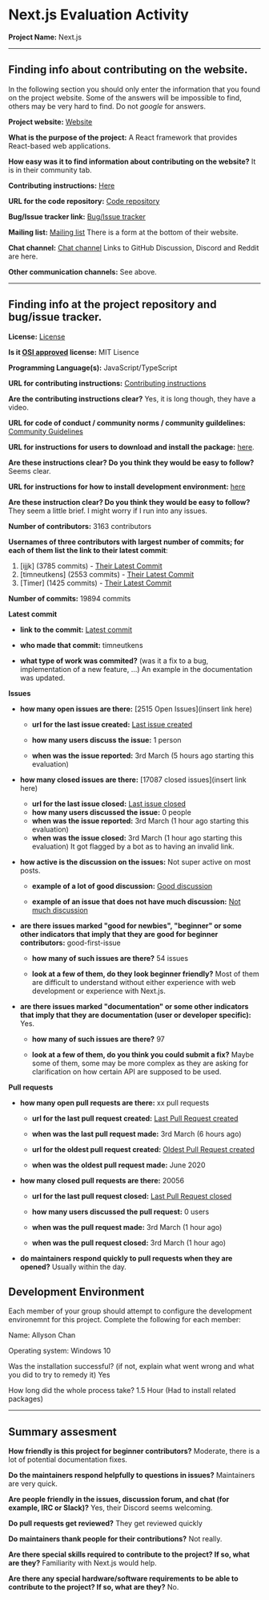 # Next.js Evaluation Activity



__Project Name:__  Next.js


---

## Finding info about contributing on the website.

In the following section you should only enter the information that you
found on the project website. Some of the answers will be impossible to find, others
may be very hard to find. Do not _google_ for answers.

__Project website:__ [Website](https://nextjs.org/)


__What is the purpose of the project:__ A React framework that provides React-based web applications.


__How easy was it to find information about contributing on the website?__ It is in their community tab.


__Contributing instructions:__ [Here](https://nextjs.org/docs/community)

__URL for the code repository:__ [Code repository](https://github.com/vercel/next.js)

__Bug/Issue tracker link:__ [Bug/Issue tracker](https://github.com/vercel/next.js/issues)

__Mailing list:__ [Mailing list](https://nextjs.org/)
There is a form at the bottom of their website.

__Chat channel:__ [Chat channel](https://nextjs.org/docs/community)
Links to GitHub Discussion, Discord and Reddit are here.

__Other communication channels:__ See above.


---

## Finding info at the project repository and bug/issue tracker.

__License:__ [License](https://github.com/vercel/next.js/blob/canary/license.md)

__Is it [OSI approved](https://opensource.org/licenses/alphabetical) license:__ MIT Lisence

__Programming Language(s):__ JavaScript/TypeScript

__URL for contributing instructions:__ [Contributing instructions](https://github.com/vercel/next.js/blob/canary/contributing.md)

__Are the contributing instructions clear?__ Yes, it is long though, they have a video.


__URL for code of conduct / community norms / community guildelines:__ [Community Guidelines](https://github.com/vercel/next.js/blob/canary/CODE_OF_CONDUCT.md)

__URL for instructions for users to download and install the package:__  [here](https://nextjs.org/docs/getting-started/installation). 


__Are these instructions clear? Do you think they would be easy to follow?__ Seems clear.


__URL for instructions for how to install development environment:__ [here](https://github.com/vercel/next.js/blob/canary/contributing/core/developing.md)


__Are these instruction clear? Do you think they would be easy to follow?__ They seem a little brief. I might worry if I run into any issues.


__Number of contributors:__ 3163 contributors


__Usernames of three contributors with largest number of commits; for
each of them list the link to their latest commit__:

1. [ijjk] (3785 commits) - [Their Latest Commit](https://github.com/vercel/next.js/commit/04b13f52a5e2d3d28515a01996a8c92ce823bb30)
1. [timneutkens] (2553 commits) - [Their Latest Commit](https://github.com/vercel/next.js/commit/b7871953b29aa8661bef06868c278cf969ed7ac4)
1. [Timer] (1425 commits) - [Their Latest Commit](https://github.com/vercel/next.js/commit/2743a74b62a4d4b3e9b935a37e077b9cdb9574fa)


__Number of commits:__ 19894 commits

__Latest commit__ 

- __link to the commit:__ [Latest commit](https://github.com/vercel/next.js/commit/b7871953b29aa8661bef06868c278cf969ed7ac4)

- __who made that commit:__ timneutkens

- __what type of work was commited?__ (was it a fix to a bug, implementation of a new feature, ...)
An example in the documentation was updated.

__Issues__

- __how many open issues are there:__ [2515 Open Issues](insert link here)

    - __url for the last issue created:__ [Last issue created](https://github.com/vercel/next.js/issues/62787)

    - __how many users discuss the issue:__ 1 person
    
    - __when was the issue reported:__ 3rd March (5 hours ago starting this evaluation)
    

- __how many closed issues are there:__ [17087 closed issues](insert link here)
    - __url for the last issue closed:__ [Last issue closed](https://github.com/vercel/next.js/issues/62789)
    - __how many users discussed the issue:__ 0 people
    - __when was the issue reported:__ 3rd March (1 hour ago starting this evaluation)
    - __when was the issue closed:__ 3rd March (1 hour ago starting this evaluation)
    It got flagged by a bot as to having an invalid link.

- __how active is the discussion on the issues:__ Not super active on most posts.

    - __example of a lot of good discussion:__ [Good discussion](https://github.com/vercel/next.js/issues/54708)
    
    - __example of an issue that does not have much discussion:__ [Not much discussion](https://github.com/vercel/next.js/issues/62783)



- __are there issues marked "good for newbies", "beginner" or some other indicators that imply that they are good for beginner contributors:__ good-first-issue

    - __how many of such issues are there?__ 54 issues
    
    - __look at a few of them, do they look beginner friendly?__ Most of them are difficult to understand without either experience with web development or experience with Next.js.

- __are there issues marked "documentation" or some other indicators that imply that they are documentation (user or developer specific):__  Yes.

    - __how many of such issues are there?__ 97
    
    - __look at a few of them, do you think you could submit a fix?__ Maybe some of them, some may be more complex as they are asking for clarification on how certain API are supposed to be used.


__Pull requests__

- __how many open pull requests are there:__ xx pull requests

    - __url for the last pull request created:__ [Last Pull Request created](https://github.com/vercel/next.js/pull/62785)
    
    - __when was the last pull request made:__ 3rd March (6 hours ago)

    - __url for the oldest pull request created:__ [Oldest Pull Request created](https://github.com/vercel/next.js/pull/14197)
    
    - __when was the oldest pull request made:__ June 2020

- __how many closed pull requests are there:__ 20056

    - __url for the last pull request closed:__ [Last Pull Request closed](https://github.com/vercel/next.js/pull/62790)
    
    - __how many users discussed the pull request:__ 0 users
    
    - __when was the pull request made:__  3rd March (1 hour ago)
    
    - __when was the pull request closed:__ 3rd March (1 hour ago)
    

- __do maintainers respond quickly to pull requests when they are opened?__ Usually within the day.


## Development Environment 

Each member of your group should attempt to configure the development environemnt 
for this project. Complete the following for each member:

Name: Allyson Chan

Operating system: Windows 10

Was the installation successful? (if not, explain what went wrong and 
what you did to try to remedy it) Yes

How long did the whole process take? 1.5 Hour (Had to install related packages)


---


## Summary assesment
__How friendly is this project for beginner contributors?__
Moderate, there is a lot of potential documentation fixes. 



__Do the maintainers respond helpfully to questions in issues?__
Maintainers are very quick.


__Are people friendly in the issues, discussion forum, and chat (for example, IRC or Slack)?__
Yes, their Discord seems welcoming.



__Do pull requests get reviewed?__
They get reviewed quickly


__Do maintainers thank people for their contributions?__
Not really.


__Are there special skills required to contribute to the project? If so, what are they?__
Familiarity with Next.js would help.


__Are there any special hardware/software requirements to be able to contribute to the project? If so, what are they?__
No.
